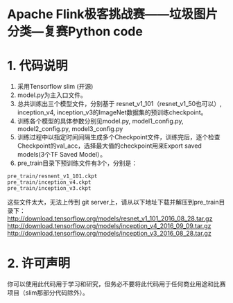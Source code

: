 # Apache Flink极客挑战赛——垃圾图片分类—复赛Python code

# 1. 代码说明
1. 采用Tensorflow slim (开源)
2. model.py为主入口文件。
3. 总共训练出三个模型文件，分别基于 resnet_v1_101（resnet_v1_50也可以）, inception_v4, inception_v3的ImageNet数据集的预训练checkpoint。
4. 训练各个模型的具体参数分别见model.py, model1_config.py, model2_config.py, model3_config.py
5. 训练过程中以指定时间间隔生成多个Checkpoint文件，训练完后，逐个检查Checkpoint的val_acc，选择最大值的checkpoint用来Export saved models(3个TF Saved Model）。
6. pre_train目录下预训练文件有3个，分别是：
```
pre_train/resnent_v1_101.ckpt
pre_train/inception_v4.ckpt
pre_train/inception_v3.ckpt
```
这些文件太大，无法上传到 git server上，请从以下地址下载并解压到pre_train目录下：
http://download.tensorflow.org/models/resnet_v1_101_2016_08_28.tar.gz
http://download.tensorflow.org/models/inception_v4_2016_09_09.tar.gz
http://download.tensorflow.org/models/inception_v3_2016_08_28.tar.gz

# 2. 许可声明
你可以使用此代码用于学习和研究，但务必不要将此代码用于任何商业用途和比赛项目（slim那部分代码除外）。
